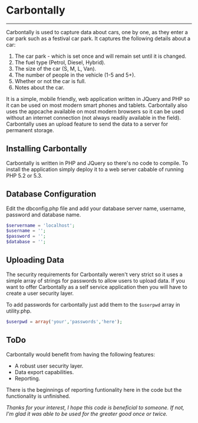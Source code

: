# Carbontally
---
Carbontally is used to capture data about cars, one by one, as they enter a car park such as a festival car park. It captures the following details about a car:

1. The car park - which is set once and will remain set until it is changed.
2. The fuel type (Petrol, Diesel, Hybrid).
3. The size of the car (S, M, L, Van).
4. The number of people in the vehicle (1-5 and 5+).
5. Whether or not the car is full.
6. Notes about the car.

It is a simple, mobile friendly, web application written in JQuery and PHP so it can be used on most modern smart phones and tablets. Carbontally also uses the appcache available on most modern browsers so it can be used without an internet connection (not always readily available in the field). Carbontally uses an upload feature to send the data to a server for permanent storage.

## Installing Carbontally
Carbontally is written in PHP and JQuery so there's no code to compile. To install the application simply deploy it to a web server cabable of running PHP 5.2 or 5.3.

## Database Configuration
Edit the dbconfig.php file and add your database server name, username, password and database name.
```php
$servername = 'localhost';
$username = '';
$password = '';
$database = '';
```
## Uploading Data
The security requirements for Carbontally weren't very strict so it uses a simple array of strings for passwords to allow users to upload data. If you want to offer Carbontally as a self service application then you will have to create a user security layer.

To add passwords for carbontally just add them to the `$userpwd` array in utility.php.
```php
$userpwd = array('your','passwords','here');
```
## ToDo
Carbontally would benefit from having the following features:
* A robust user security layer.
* Data export capabilities.
* Reporting.

There is the beginnings of reporting funtionality here in the code but the functionality is unfinished.

*Thanks for your interest, I hope this code is beneficial to someone. If not, I'm glad it was able to be used for the greater good once or twice.*
